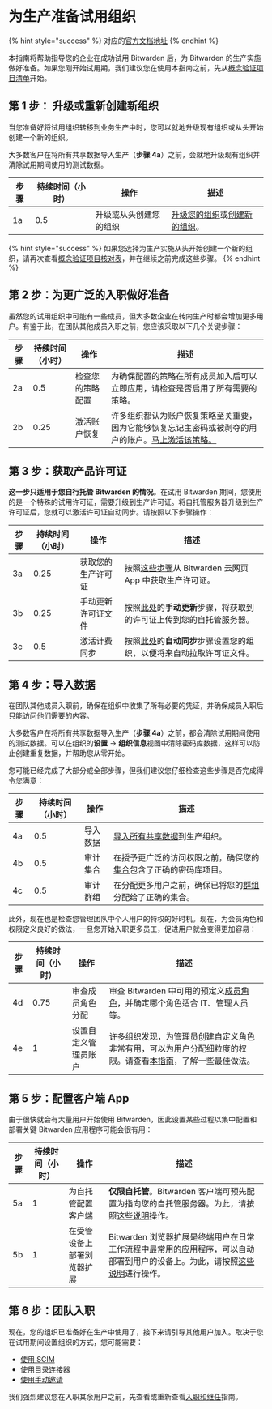 # 为生产准备试用组织

{% hint style="success" %}
对应的[官方文档地址](https://bitwarden.com/help/prepare-your-org-for-prod/)
{% endhint %}

本指南将帮助指导您的企业在成功试用 Bitwarden 后，为 Bitwarden 的生产实施做好准备。如果您刚开始试用期，我们建议您在使用本指南之前，先从[概念验证项目清单](../../business-resources/proof-of-concept-project-checklist.md)开始。

## 第 1 步： 升级或重新创建新组织 <a href="#step-1-upgrade-or-restart-your-organization" id="step-1-upgrade-or-restart-your-organization"></a>

当您准备好将试用组织转移到业务生产中时，您可以就地升级现有组织或从头开始创建一个新的组织。

大多数客户在将所有共享数据导入生产（**步骤 4a**）之前，会就地升级现有组织并清除试用期间使用的测试数据。

| 步骤 | 持续时间（小时） | 操作          | 描述                                                                                                                                            |
| -- | -------- | ----------- | --------------------------------------------------------------------------------------------------------------------------------------------- |
| 1a | 0.5      | 升级或从头创建您的组织 | [升级您的组织](../../organizations/organizations.md#upgrade-an-organization)或[创建新的组织](../../organizations/organizations.md#create-an-organization)。 |

{% hint style="success" %}
如果您选择为生产实施从头开始创建一个新的组织，请再次查看[概念验证项目核对表](../../business-resources/proof-of-concept-project-checklist.md)，并在继续之前完成这些步骤。
{% endhint %}

## 第 2 步：为更广泛的入职做好准备 <a href="#step-2-prep-for-broader-onboarding" id="step-2-prep-for-broader-onboarding"></a>

虽然您的试用组织中可能有一些成员，但大多数企业在转向生产时都会增加更多用户。有鉴于此，在团队其他成员入职之前，您应该采取以下几个关键步骤：

| 步骤 | 持续时间（小时） | 操作       | 描述                                                                                              |
| -- | -------- | -------- | ----------------------------------------------------------------------------------------------- |
| 2a | 0.5      | 检查您的策略配置 | 为确保配置的策略在所有成员加入后可以立即应用，请检查是否启用了所有需要的策略。                                                         |
| 2b | 0.25     | 激活账户恢复   | 许多组织都认为账户恢复策略至关重要，因为它能够恢复忘记主密码或被剥夺的用户的账户。[马上激活该策略。](../../organizations/enterprise-policies.md) |

## 第 3 步：获取产品许可证 <a href="#step-3-get-a-production-license" id="step-3-get-a-production-license"></a>

**这一步只适用于您自行托管 Bitwarden 的情况**。在试用 Bitwarden 期间，您使用的是一个特殊的试用许可证，需要升级到生产许可证。将自托管服务器升级到生产许可证后，您就可以激活许可证自动同步。请按照以下步骤操作：

| 步骤 | 持续时间（小时） | 操作        | 描述                                                                                                                     |
| -- | -------- | --------- | ---------------------------------------------------------------------------------------------------------------------- |
| 3a | 0.25     | 获取您的生产许可证 | 按照[这些步骤](../../self-hosting/licensing-for-paid-features.md#retrieve-organization-license)从 Bitwarden 云网页 App 中获取生产许可证。 |
| 3b | 0.25     | 手动更新许可证文件 | 按照[此处](../../self-hosting/licensing-for-paid-features.md#update-organization-license)的**手动更新**步骤，将获取到的许可证上传到您的自托管服务器。  |
| 3c | 0.5      | 激活计费同步    | 按照[此处](../../self-hosting/licensing-for-paid-features.md#update-organization-license)的**自动同步**步骤设置您的组织，以便将来自动拉取许可证文件。  |

## 第 4 步：导入数据 <a href="#step-4-import-your-data" id="step-4-import-your-data"></a>

在团队其他成员入职前，确保在组织中收集了所有必要的凭证，并确保成员入职后只能访问他们需要的内容。

大多数客户在将所有共享数据导入生产（**步骤 4a**）之前，都会清除试用期间使用的测试数据。可以在组织的**设置** → **组织信息**视图中清除密码库数据，这样可以防止创建重复数据，并帮助您从零开始。

您可能已经完成了大部分或全部步骤，但我们建议您仔细检查这些步骤是否完成得令您满意：

| 步骤 | 持续时间（小时） | 操作   | 描述                                                                      |
| -- | -------- | ---- | ----------------------------------------------------------------------- |
| 4a | 0.5      | 导入数据 | [导入所有共享数据](../../import-export/import-data-to-an-organization.md)到生产组织。 |
| 4b | 0.5      | 审计集合 | 在授予更广泛的访问权限之前，确保您的[集合](../../organizations/collections.md)包含了正确的密码库项目。  |
| 4c | 0.5      | 审计群组 | 在分配更多用户之前，确保已将您的[群组](../../organizations/groups.md)分配给了正确的集合。           |

此外，现在也是检查您管理团队中个人用户的特权的好时机。现在，为会员角色和权限定义良好的做法，一旦您开始入职更多员工，促进用户就会变得更加容易：

| 步骤 | 持续时间（小时） | 操作         | 描述                                                                                                                                                  |
| -- | -------- | ---------- | --------------------------------------------------------------------------------------------------------------------------------------------------- |
| 4d | 0.75     | 审查成员角色分配   | 审查 Bitwarden 中可用的预定义[成员角色](../user-management/member-roles-and-permissions.md)，并确定哪个角色适合 IT、管理人员等。                                                  |
| 4e | 1        | 设置自定义管理员账户 | 许多组织发现，为管理员创建自定义角色非常有用，可以为用户分配细粒度的权限。请查看[本指南](https://bitwarden.com/resources/setting-up-administrative-accounts-with-lesser-privileges/)，了解一些最佳做法。 |

## 第 5 步：配置客户端 App <a href="#step-5-configure-client-apps" id="step-5-configure-client-apps"></a>

由于很快就会有大量用户开始使用 Bitwarden，因此设置某些过程以集中配置和部署关键 Bitwarden 应用程序可能会很有用：

| 步骤 | 持续时间（小时） | 操作            | 描述                                                                                                                                         |
| -- | -------- | ------------- | ------------------------------------------------------------------------------------------------------------------------------------------ |
| 5a | 1        | 为自托管配置客户端     | **仅限自托管**。Bitwarden 客户端可预先配置为指向您的自托管服务器。为此，请按照[这些说明](../deploy-client-apps/configure-clients-for-your-server.md)操作。                        |
| 5b | 1        | 在受管设备上部署浏览器扩展 | Bitwarden 浏览器扩展是终端用户在日常工作流程中最常用的应用程序，可以自动部署到用户的设备上。为此，请按照[这些说明](../deploy-client-apps/deploy-browser-extensions/browserext-deploy.md)进行操作。 |

## 第 6 步：团队入职 <a href="#step-6-onboard-your-team" id="step-6-onboard-your-team"></a>

现在，您的组织已准备好在生产中使用了，接下来请引导其他用户加入。取决于您在试用期间设置组织的方式，您可能需要：

* [使用 SCIM](../../scim/about-scim.md)
* [使用目录连接器](../../directory-connector/about-directory-connector.md)
* [使用手动邀请](../../organizations/user-management.md#onboard-users)

我们强烈建议您在入职其余用户之前，先查看或重新查看[入职和继任](../../business-resources/onboarding-and-succession.md)指南。
